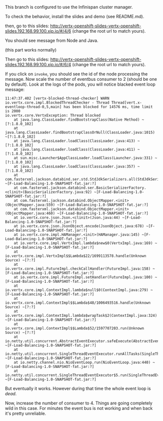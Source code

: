 This branch is configured to use the Infinispan cluster manager.

To check the behavior, install the slides and demo (see README.md).

then, go to this slides:
http://vertx-openshift-slides-vertx-openshift-slides.192.168.99.100.xip.io/#/4/6 (change the root url to match yours).

You should see message from Node and Java.

(this part works normally)


Then go to this slides:
http://vertx-openshift-slides-vertx-openshift-slides.192.168.99.100.xip.io/#/6/4 (change the root url to match yours).

If you click on `invoke`, you should see the id of the node processing the message. Now scale the number of eventbus 
consumer to 2 (should be one by default). Look at the logs of the pods, you will notice blacked event loop message:

```
11:47:37.402 [vertx-blocked-thread-checker] WARN  io.vertx.core.impl.BlockedThreadChecker - Thread Thread[vert.x-eventloop-thread-0,5,main] has been blocked for 14576 ms, time limit is 2000
io.vertx.core.VertxException: Thread blocked
	at java.lang.ClassLoader.findBootstrapClass(Native Method) ~[?:1.8.0_102]
	at java.lang.ClassLoader.findBootstrapClassOrNull(ClassLoader.java:1015) ~[?:1.8.0_102]
	at java.lang.ClassLoader.loadClass(ClassLoader.java:413) ~[?:1.8.0_102]
	at java.lang.ClassLoader.loadClass(ClassLoader.java:411) ~[?:1.8.0_102]
	at sun.misc.Launcher$AppClassLoader.loadClass(Launcher.java:331) ~[?:1.8.0_102]
	at java.lang.ClassLoader.loadClass(ClassLoader.java:357) ~[?:1.8.0_102]
	at com.fasterxml.jackson.databind.ser.std.StdJdkSerializers.all(StdJdkSerializers.java:57) ~[F-Load-Balancing-1.0-SNAPSHOT-fat.jar:?]
	at com.fasterxml.jackson.databind.ser.BasicSerializerFactory.<clinit>(BasicSerializerFactory.java:92) ~[F-Load-Balancing-1.0-SNAPSHOT-fat.jar:?]
	at com.fasterxml.jackson.databind.ObjectMapper.<init>(ObjectMapper.java:559) ~[F-Load-Balancing-1.0-SNAPSHOT-fat.jar:?]
	at com.fasterxml.jackson.databind.ObjectMapper.<init>(ObjectMapper.java:460) ~[F-Load-Balancing-1.0-SNAPSHOT-fat.jar:?]
	at io.vertx.core.json.Json.<clinit>(Json.java:44) ~[F-Load-Balancing-1.0-SNAPSHOT-fat.jar:?]
	at io.vertx.core.json.JsonObject.encode(JsonObject.java:678) ~[F-Load-Balancing-1.0-SNAPSHOT-fat.jar:?]
	at io.vertx.core.impl.HAManager.<init>(HAManager.java:145) ~[F-Load-Balancing-1.0-SNAPSHOT-fat.jar:?]
	at io.vertx.core.impl.VertxImpl.lambda$new$0(VertxImpl.java:169) ~[F-Load-Balancing-1.0-SNAPSHOT-fat.jar:?]
	at io.vertx.core.impl.VertxImpl$$Lambda$22/1699113578.handle(Unknown Source) ~[?:?]
	at io.vertx.core.impl.FutureImpl.checkCallHandler(FutureImpl.java:158) ~[F-Load-Balancing-1.0-SNAPSHOT-fat.jar:?]
	at io.vertx.core.impl.FutureImpl.setHandler(FutureImpl.java:100) ~[F-Load-Balancing-1.0-SNAPSHOT-fat.jar:?]
	at io.vertx.core.impl.ContextImpl.lambda$null$0(ContextImpl.java:279) ~[F-Load-Balancing-1.0-SNAPSHOT-fat.jar:?]
	at io.vertx.core.impl.ContextImpl$$Lambda$48/1006493516.handle(Unknown Source) ~[?:?]
	at io.vertx.core.impl.ContextImpl.lambda$wrapTask$2(ContextImpl.java:324) ~[F-Load-Balancing-1.0-SNAPSHOT-fat.jar:?]
	at io.vertx.core.impl.ContextImpl$$Lambda$52/1597707203.run(Unknown Source) ~[?:?]
	at io.netty.util.concurrent.AbstractEventExecutor.safeExecute(AbstractEventExecutor.java:163) ~[F-Load-Balancing-1.0-SNAPSHOT-fat.jar:?]
	at io.netty.util.concurrent.SingleThreadEventExecutor.runAllTasks(SingleThreadEventExecutor.java:418) ~[F-Load-Balancing-1.0-SNAPSHOT-fat.jar:?]
	at io.netty.channel.nio.NioEventLoop.run(NioEventLoop.java:440) ~[F-Load-Balancing-1.0-SNAPSHOT-fat.jar:?]
	at io.netty.util.concurrent.SingleThreadEventExecutor$5.run(SingleThreadEventExecutor.java:873) ~[F-Load-Balancing-1.0-SNAPSHOT-fat.jar:?]
```

But eventually it works. However during that time the whole event loop is _dead_.

Now, increase the number of consumer to 4. Things are going completely wild in this case. For minutes the event bus 
is not working and when back it's pretty unreliable.




